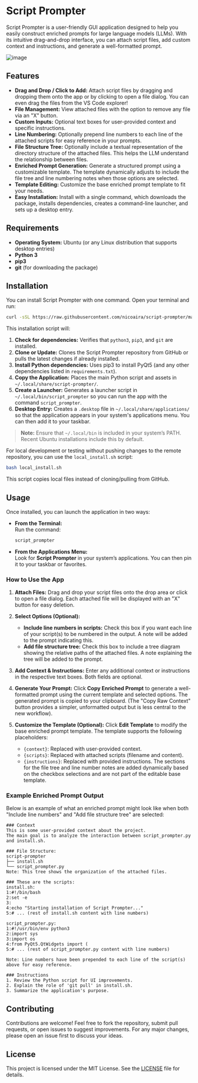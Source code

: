 # Script Prompter

Script Prompter is a user-friendly GUI application designed to help you easily construct enriched prompts for large language models (LLMs). With its intuitive drag-and-drop interface, you can attach script files, add custom context and instructions, and generate a well-formatted prompt.

![image](https://github.com/user-attachments/assets/50e21940-9516-4067-b21b-c04053fb2fe8)

## Features

- **Drag and Drop / Click to Add:** Attach script files by dragging and dropping them onto the app or by clicking to open a file dialog. You can even drag the files from the VS Code explorer!
- **File Management:** View attached files with the option to remove any file via an "X" button.
- **Custom Inputs:** Optional text boxes for user-provided context and specific instructions.
- **Line Numbering:** Optionally prepend line numbers to each line of the attached scripts for easy reference in your prompts.
- **File Structure Tree:** Optionally include a textual representation of the directory structure of the attached files. This helps the LLM understand the relationship between files.
- **Enriched Prompt Generation:** Generate a structured prompt using a customizable template. The template dynamically adjusts to include the file tree and line numbering notes when those options are selected.
- **Template Editing:** Customize the base enriched prompt template to fit your needs.
- **Easy Installation:** Install with a single command, which downloads the package, installs dependencies, creates a command-line launcher, and sets up a desktop entry.

## Requirements

- **Operating System:** Ubuntu (or any Linux distribution that supports desktop entries)
- **Python 3**
- **pip3**
- **git** (for downloading the package)

## Installation

You can install Script Prompter with one command. Open your terminal and run:

```bash
curl -sSL https://raw.githubusercontent.com/nicoaira/script-prompter/main/install.sh | bash
```

This installation script will:
1. **Check for dependencies:** Verifies that `python3`, `pip3`, and `git` are installed.
2. **Clone or Update:** Clones the Script Prompter repository from GitHub or pulls the latest changes if already installed.
3. **Install Python dependencies:** Uses pip3 to install PyQt5 (and any other dependencies listed in `requirements.txt`).
4. **Copy the Application:** Places the main Python script and assets in `~/.local/share/script-prompter/`.
5. **Create a Launcher:** Generates a launcher script in `~/.local/bin/script_prompter` so you can run the app with the command `script_prompter`.
6. **Desktop Entry:** Creates a `.desktop` file in `~/.local/share/applications/` so that the application appears in your system's applications menu. You can then add it to your taskbar.

> **Note:** Ensure that `~/.local/bin` is included in your system’s PATH. Recent Ubuntu installations include this by default.

For local development or testing without pushing changes to the remote repository, you can use the `local_install.sh` script:
```bash
bash local_install.sh
```
This script copies local files instead of cloning/pulling from GitHub.

## Usage

Once installed, you can launch the application in two ways:
- **From the Terminal:**  
  Run the command:
  ```bash
  script_prompter
  ```
- **From the Applications Menu:**  
  Look for **Script Prompter** in your system’s applications. You can then pin it to your taskbar or favorites.

### How to Use the App

1.  **Attach Files:**
    Drag and drop your script files onto the drop area or click to open a file dialog. Each attached file will be displayed with an "X" button for easy deletion.

2.  **Select Options (Optional):**
    -   **Include line numbers in scripts:** Check this box if you want each line of your script(s) to be numbered in the output. A note will be added to the prompt indicating this.
    -   **Add file structure tree:** Check this box to include a tree diagram showing the relative paths of the attached files. A note explaining the tree will be added to the prompt.

3.  **Add Context & Instructions:**
    Enter any additional context or instructions in the respective text boxes. Both fields are optional.

4.  **Generate Your Prompt:**
    Click **Copy Enriched Prompt** to generate a well-formatted prompt using the current template and selected options. The generated prompt is copied to your clipboard.
    (The "Copy Raw Context" button provides a simpler, unformatted output but is less central to the new workflow).

5.  **Customize the Template (Optional):**
    Click **Edit Template** to modify the base enriched prompt template. The template supports the following placeholders:
    -   `{context}`: Replaced with user-provided context.
    -   `{scripts}`: Replaced with attached scripts (filename and content).
    -   `{instructions}`: Replaced with provided instructions.
    The sections for the file tree and line number notes are added dynamically based on the checkbox selections and are not part of the editable base template.

### Example Enriched Prompt Output

Below is an example of what an enriched prompt might look like when both "Include line numbers" and "Add file structure tree" are selected:

```text
### Context
This is some user-provided context about the project.
The main goal is to analyze the interaction between script_prompter.py and install.sh.

### File Structure:
script-prompter
├── install.sh
└── script_prompter.py
Note: This tree shows the organization of the attached files.

### These are the scripts:
install.sh:
1:#!/bin/bash
2:set -e
3:
4:echo "Starting installation of Script Prompter..."
5:# ... (rest of install.sh content with line numbers)

script_prompter.py:
1:#!/usr/bin/env python3
2:import sys
3:import os
4:from PyQt5.QtWidgets import (
5:# ... (rest of script_prompter.py content with line numbers)

Note: Line numbers have been prepended to each line of the script(s) above for easy reference.

### Instructions
1. Review the Python script for UI improvements.
2. Explain the role of 'git pull' in install.sh.
3. Summarize the application's purpose.
```

## Contributing

Contributions are welcome! Feel free to fork the repository, submit pull requests, or open issues to suggest improvements. For any major changes, please open an issue first to discuss your ideas.

## License

This project is licensed under the MIT License. See the [LICENSE](LICENSE) file for details.
